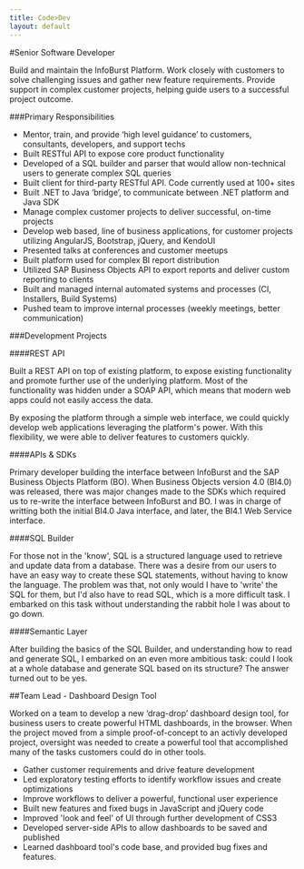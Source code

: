 ```yaml
---
title: Code>Dev
layout: default
---
```


#Senior Software Developer

Build and maintain the InfoBurst Platform. Work closely with customers to solve challenging issues and gather new feature requirements. Provide support in complex customer projects, helping guide users to a successful project outcome.

###Primary Responsibilities

+ Mentor, train, and provide ‘high level guidance’ to customers, consultants, developers, and support techs
+ Built RESTful API to expose core product functionality
+ Developed of a SQL builder and parser that would allow non-technical users to generate complex SQL queries
+ Built client for third-party RESTful API. Code currently used at 100+ sites
+ Built .NET to Java ‘bridge’, to communicate between .NET platform and Java SDK
+ Manage complex customer projects to deliver successful, on-time projects
+ Develop web based, line of business applications, for customer projects utilizing AngularJS, Bootstrap, jQuery, and KendoUI 
+ Presented talks at conferences and customer meetups
+ Built platform used for complex BI report distribution 
+ Utilized SAP Business Objects API to export reports and deliver custom reporting to clients
+ Built and managed internal automated systems and processes (CI, Installers, Build Systems)
+ Pushed team to improve internal processes (weekly meetings, better communication) 

###Development Projects

####REST API

Built a REST API on top of existing platform, to expose existing functionality and promote further use of the underlying platform. Most of the functionality was hidden under a SOAP API, which means that modern web apps could not easily access the data.

By exposing the platform through a simple web interface, we could quickly develop web applications leveraging the platform's power. With this flexibility, we were able to deliver features to customers quickly.

####APIs & SDKs

Primary developer building the interface between InfoBurst and the SAP Business Objects Platform (BO).
When Business Objects version 4.0 (BI4.0) was released, there was major changes made to the SDKs which required us to re-write the interface between InfoBurst and BO. I was in charge of writting both the initial BI4.0 Java interface, and later, the BI4.1 Web Service interface.

####SQL Builder

For those not in the 'know', SQL is a structured language used to retrieve and update data from a database.
There was a desire from our users to have an easy way to create these SQL statements, without having to know the 
language. The problem was that, not only would I have to 'write' the SQL for them, but I'd also have to read SQL,
which is a more difficult task. I embarked on this task without understanding the rabbit hole I was about to 
go down.

####Semantic Layer

After building the basics of the SQL Builder, and understanding how to read and generate SQL, I embarked on an even more ambitious task: could I look at a whole database and generate SQL based on its structure? The answer turned out to be yes.

##Team Lead - Dashboard Design Tool

Worked on a team to develop a new ‘drag-drop’ dashboard design tool, for business users to create powerful HTML dashboards, in the browser. When the project moved from a simple proof-of-concept to an activly developed project, oversight was needed to create a powerful tool that accomplished many of the tasks customers could do in other tools.

+ Gather customer requirements and drive feature development
+ Led exploratory testing efforts to identify workflow issues and create optimizations 
+ Improve workflows to deliver a powerful, functional user experience
+ Built new features and fixed bugs in JavaScript and jQuery code
+ Improved 'look and feel' of UI through further development of CSS3
+ Developed server-side APIs to allow dashboards to be saved and published
+ Learned dashboard tool's code base, and provided bug fixes and features.
